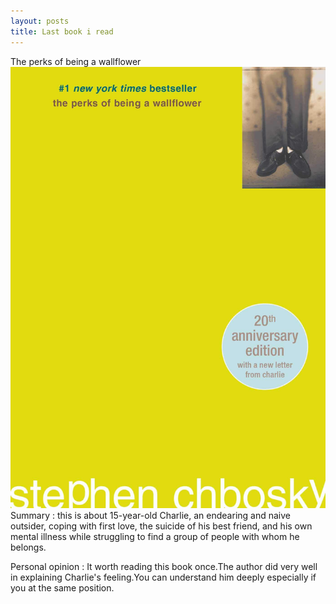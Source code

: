 ```yaml
---
layout: posts
title: Last book i read 
---
```

The perks of being a wallflower 
![alt txt](/assets/images/8.jpg)
Summary : this is about 15-year-old Charlie, an endearing and naive outsider, coping with first love, the suicide of his best friend, and his own mental illness while struggling to find a group of people with whom he belongs.

Personal opinion : It worth reading this book once.The author did very well in explaining Charlie's feeling.You can understand him deeply especially if you at the same position.
